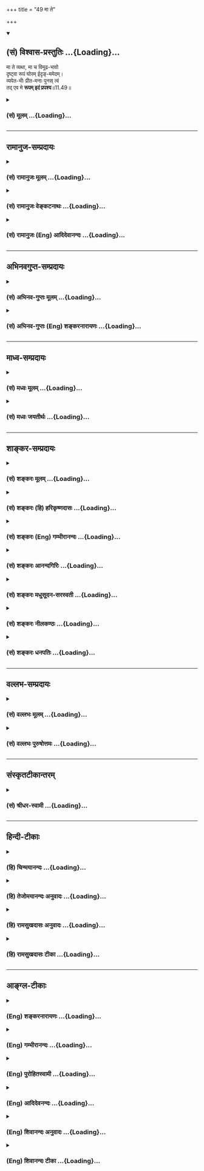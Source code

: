 +++
title = "49 मा ते"

+++
<div class="js_include" newlevelforh1="2" title="(सं) विश्वास-प्रस्तुतिः" unfilled url="/purANam_vaiShNavam/mahAbhAratam/06-bhIShma-parva/03-bhagavad-gItA-parva/saMskRtam/vishvAsa-prastutiH/11_vishva-rUpa-darshana/49_mA_te.md">
<details open><summary><h2>(सं) विश्वास-प्रस्तुतिः ...{Loading}...</h2></summary>

मा ते व्यथा, मा च विमूढ-भावो  
दृष्ट्वा रूपं घोरम् ईदृङ्-ममेदम्।  
व्यपेत-भीः प्रीत-मनाः पुनस् त्वं  
तद् एव मे **रूपम् इदं प्रपश्य**॥11.49॥
</details>
</div>
<div class="js_include collapsed" newlevelforh1="3" title="(सं) मूलम्" unfilled url="/purANam_vaiShNavam/mahAbhAratam/06-bhIShma-parva/03-bhagavad-gItA-parva/saMskRtam/mUlam/11_vishva-rUpa-darshana/49_mA_te.md">
<details><summary><h3>(सं) मूलम् ...{Loading}...</h3></summary>

मा ते व्यथा मा च विमूढभावो  
दृष्ट्वा रूपं घोरमीदृङ्ममेदम्।  
व्यपेतभीः प्रीतमनाः पुनस्त्वं  
तदेव मे रूपमिदं प्रपश्य।।11.49।।
</details>
</div>


_________________
## रामानुज-सम्प्रदायः
<div class="js_include collapsed" newlevelforh1="3" title="(सं) रामानुजः मूलम्" unfilled url="/purANam_vaiShNavam/mahAbhAratam/06-bhIShma-parva/03-bhagavad-gItA-parva/saMskRtam/rAmAnujaH/mUlam/11_vishva-rUpa-darshana/49_mA_te.md">
<details><summary><h3>(सं) रामानुजः मूलम् ...{Loading}...</h3></summary>

।।11.49।। ईदृशघोररूपदर्शनेन **ते** या व्यथा; यः **च विमूढभावो** वर्तते;
तद् उभयं **मा** भूत्; त्वया अभ्यस्तपूर्वम् एव सौम्यरूपं दर्शयामि; **तद्
एव इदं** मम **रूपं प्रपश्य।**

</details>
</div>
<div class="js_include collapsed" newlevelforh1="3" title="(सं) रामानुजः वेङ्कटनाथः" unfilled url="/purANam_vaiShNavam/mahAbhAratam/06-bhIShma-parva/03-bhagavad-gItA-parva/saMskRtam/rAmAnujaH/venkaTanAthaH/11_vishva-rUpa-darshana/49_mA_te.md">
<details><summary><h3>(सं) रामानुजः वेङ्कटनाथः ...{Loading}...</h3></summary>

  
  
।।11.49।। दृष्ट्वा रूपंमा ते व्यथा मा च विमूढभावः इत्यत्र
क्रियापदविशेषाश्रवणादेतद्रूपदर्शनेन व्यथा; तेन न च विमूढभाव इति प्रतीतिः
स्यात्अभूत् इत्यध्याहारेऽपि एतद्रूपदर्शनस्य व्यथाद्यभावहेतुत्वप्रतीतिः
स्यात् तद्वारणाय व्याचष्टेईदृशघोररूपदर्शनेनेत्यादिना। तदेवेदं मे रूपं
पुनः पश्य इत्युक्त्या भीत्यादिहेतुभूतमेवेदं पुनः पश्येत्यर्थभ्रमः स्यात्
अतस्तच्छब्दमन्यथा व्याचष्टे -- अभ्यस्तपूर्वमेव सौम्यं रूपमिति।
वर्तमानत्वात्तदेवेदंशब्देन रूपद्वयस्यैककालीनत्वभ्रमव्युदासाय
वर्तमानसामीप्यपरं तदित्यभिप्रायेण --,दर्शयामीत्यध्याहृतम्। तथाचेदंशब्दः
प्रदर्श्यमानपर इति भावः।  
  

</details>
</div>
<div class="js_include collapsed" newlevelforh1="3" title="(सं) रामानुजः (Eng) आदिदेवानन्दः" unfilled url="/purANam_vaiShNavam/mahAbhAratam/06-bhIShma-parva/03-bhagavad-gItA-parva/saMskRtam/rAmAnujaH/english/AdidevAnandaH/11_vishva-rUpa-darshana/49_mA_te.md">
<details><summary><h3>(सं) रामानुजः (Eng) आदिदेवानन्दः ...{Loading}...</h3></summary>

11.49 Whatever fear and whatever perlexity have been caused to you by
seeing My terrible form, may it cease now. I shall show you the benign
form to which you were accustomed before. Behold now that form of Mine.

</details>
</div>


_________________
## अभिनवगुप्त-सम्प्रदायः
<div class="js_include collapsed" newlevelforh1="3" title="(सं) अभिनव-गुप्तः मूलम्" unfilled url="/purANam_vaiShNavam/mahAbhAratam/06-bhIShma-parva/03-bhagavad-gItA-parva/saMskRtam/abhinava-guptaH/mUlam/11_vishva-rUpa-darshana/49_mA_te.md">
<details><summary><h3>(सं) अभिनव-गुप्तः मूलम् ...{Loading}...</h3></summary>

।।11.49।। No commentary.  
  

</details>
</div>
<div class="js_include collapsed" newlevelforh1="3" title="(सं) अभिनव-गुप्तः (Eng) शङ्करनारायणः" unfilled url="/purANam_vaiShNavam/mahAbhAratam/06-bhIShma-parva/03-bhagavad-gItA-parva/saMskRtam/abhinava-guptaH/english/shankaranArAyaNaH/11_vishva-rUpa-darshana/49_mA_te.md">
<details><summary><h3>(सं) अभिनव-गुप्तः (Eng) शङ्करनारायणः ...{Loading}...</h3></summary>

11.49 Sri Abhinavagupta did not comment upon this sloka.

</details>
</div>


_________________
## माध्व-सम्प्रदायः
<div class="js_include collapsed" newlevelforh1="3" title="(सं) मध्वः मूलम्" unfilled url="/purANam_vaiShNavam/mahAbhAratam/06-bhIShma-parva/03-bhagavad-gItA-parva/saMskRtam/madhvaH/mUlam/11_vishva-rUpa-darshana/49_mA_te.md">
<details><summary><h3>(सं) मध्वः मूलम् ...{Loading}...</h3></summary>

।।11.49।। Sri Madhvacharya did not comment on this sloka.

</details>
</div>
<div class="js_include collapsed" newlevelforh1="3" title="(सं) मध्वः जयतीर्थः" unfilled url="/purANam_vaiShNavam/mahAbhAratam/06-bhIShma-parva/03-bhagavad-gItA-parva/saMskRtam/madhvaH/jayatIrthaH/11_vishva-rUpa-darshana/49_mA_te.md">
<details><summary><h3>(सं) मध्वः जयतीर्थः ...{Loading}...</h3></summary>

।।11.49।। Sri Jayatirtha did not comment on this sloka.

</details>
</div>


_________________
## शाङ्कर-सम्प्रदायः
<div class="js_include collapsed" newlevelforh1="3" title="(सं) शङ्करः मूलम्" unfilled url="/purANam_vaiShNavam/mahAbhAratam/06-bhIShma-parva/03-bhagavad-gItA-parva/saMskRtam/shankaraH/mUlam/11_vishva-rUpa-darshana/49_mA_te.md">
<details><summary><h3>(सं) शङ्करः मूलम् ...{Loading}...</h3></summary>

।।11.49।। --,**मा ते व्यथा** मा भूत् ते भयम्; **मा च विमूढभावः**
विमूढचित्तता; **दृष्ट्वा** उपलभ्य **रूपं घोरम् ईदृक्** यथादर्शितं **मम
इदम्।** **व्यपेतभीः** विगतभयः; **प्रीतमना**श्च सन् **पुनः** भूयः
**त्वं** **तदेव** चतुर्भुजं रूपं शङ्खचक्रगदाधरं तव इष्टं **रूपम् इदं
प्रपश्य**।।**संजय उवाच --,**

</details>
</div>
<div class="js_include collapsed" newlevelforh1="3" title="(सं) शङ्करः (हि) हरिकृष्णदासः" unfilled url="/purANam_vaiShNavam/mahAbhAratam/06-bhIShma-parva/03-bhagavad-gItA-parva/saMskRtam/shankaraH/hindI/harikRShNadAsaH/11_vishva-rUpa-darshana/49_mA_te.md">
<details><summary><h3>(सं) शङ्करः (हि) हरिकृष्णदासः ...{Loading}...</h3></summary>

।।11.49।। जैसा पहले दिखाया जा चुका है; वैसे मेरे इस घोर रूपको देखकर तुझे
भय न होना चाहिये और विमूढभाव अर्थात् चित्तकी मूढावस्था भी नहीं होनी
चाहिये। तू भयरहित और प्रसन्नमन हुआ वही अपना इष्ट यह शङ्खचक्रगदाधारी
चतुर्भुजरूप फिर भी देख।  
  
,

</details>
</div>
<div class="js_include collapsed" newlevelforh1="3" title="(सं) शङ्करः (Eng) गम्भीरानन्दः" unfilled url="/purANam_vaiShNavam/mahAbhAratam/06-bhIShma-parva/03-bhagavad-gItA-parva/saMskRtam/shankaraH/english/gambhIrAnandaH/11_vishva-rUpa-darshana/49_mA_te.md">
<details><summary><h3>(सं) शङ्करः (Eng) गम्भीरानन्दः ...{Loading}...</h3></summary>

11.49 Ma te vyatha, may you have no fear; and ma vimudha-bhavah, may not
there be bewilderment of the mind; drstva, by seeing, perceiving; idam,
this rupam, form; mama, of Mine; idrk ghoram, so terrible, as was
revealed. Vyapetabhih, becoming free from fear; and becoming
prita-manah, gladdened in mind; punah, again; prapasya, see; idam, this;
eva, very; tat, earlier; rupam, form; me, of Mine, with four hands,
holding a conch, a discus and a mace, which is dear to you.

</details>
</div>
<div class="js_include collapsed" newlevelforh1="3" title="(सं) शङ्करः आनन्दगिरिः" unfilled url="/purANam_vaiShNavam/mahAbhAratam/06-bhIShma-parva/03-bhagavad-gItA-parva/saMskRtam/shankaraH/AnandagiriH/11_vishva-rUpa-darshana/49_mA_te.md">
<details><summary><h3>(सं) शङ्करः आनन्दगिरिः ...{Loading}...</h3></summary>

।।11.49।। विश्वरूपदर्शनमेवं स्तुत्वा यद्यस्माद्दृश्यमानाद्बिभेषि तर्हि
तदुपसंहरामीत्याह -- **मा ते व्यथेति।**
बहुविधमनुभूतत्वमभिप्रेत्येदृगित्युक्तमिदमिति प्रत्यक्षयोग्यत्वम्।
**तदेवेत्युक्तं इदमिति।**

</details>
</div>
<div class="js_include collapsed" newlevelforh1="3" title="(सं) शङ्करः मधुसूदन-सरस्वती" unfilled url="/purANam_vaiShNavam/mahAbhAratam/06-bhIShma-parva/03-bhagavad-gItA-parva/saMskRtam/shankaraH/madhusUdana-sarasvatI/11_vishva-rUpa-darshana/49_mA_te.md">
<details><summary><h3>(सं) शङ्करः मधुसूदन-सरस्वती ...{Loading}...</h3></summary>

।।11.49।। एवं त्वदनुग्रहार्थमाविर्भूतेन रूपेणानेन चेत्तवोद्वेगस्तर्हि --
मात इति। इदं घोरं ईदृक् अनेकबाह्वादियुक्तत्वेन भयंकरं मम रूपं दृष्ट्वा
स्थितस्य ते तव या व्यथा भयनिमित्ता पीडा सा माभूत्। तथा,मद्रूपदर्शनेऽपि
यो विमूढभावो व्याकुलचित्तत्वपरितोषः सोपि माभूत्। किंतु व्यपेतभीरपगतभयः
प्रीतमनाश्च सन् पुनस्त्वं तदेव चतुर्भुजं वासुदेवत्वादिविशिष्टं त्वया सदा
पूर्वदृष्टं रूपमिदं विश्वरूपोपसंहारेण प्रकटीक्रियमाणं,प्रपश्य प्रकर्षेण
भयराहित्येन संतोषेण च पश्य।

</details>
</div>
<div class="js_include collapsed" newlevelforh1="3" title="(सं) शङ्करः नीलकण्ठः" unfilled url="/purANam_vaiShNavam/mahAbhAratam/06-bhIShma-parva/03-bhagavad-gItA-parva/saMskRtam/shankaraH/nIlakaNThaH/11_vishva-rUpa-darshana/49_mA_te.md">
<details><summary><h3>(सं) शङ्करः नीलकण्ठः ...{Loading}...</h3></summary>

।।11.49।। इदमतिदुर्लभदर्शनं रूपं दृष्ट्वापि चेद् व्यथसे
तर्ह्युपसंहरामीदमित्याशयेनाह -- **मा ते इति।** ममेदं ईदृक् घोरं रूपं
दृष्ट्वा ते तव व्यथा माभूदिति शेषः। विमूढभावो मोहश्च ते माभूत्।
व्यपेतभीर्निर्भयः प्रीतमनाश्च पुनस्त्वं भूत्वा तदेव यत्त्वया द्रष्टुं
प्रार्थितं मे ममेदं रूपं प्रपश्य।

</details>
</div>
<div class="js_include collapsed" newlevelforh1="3" title="(सं) शङ्करः धनपतिः" unfilled url="/purANam_vaiShNavam/mahAbhAratam/06-bhIShma-parva/03-bhagavad-gItA-parva/saMskRtam/shankaraH/dhanapatiH/11_vishva-rUpa-darshana/49_mA_te.md">
<details><summary><h3>(सं) शङ्करः धनपतिः ...{Loading}...</h3></summary>

।।11.49।। तव प्रसन्नतायै प्रदर्शितेन विश्वरुपेण तव व्यथादिकं चेत्तर्हि
तदेव मे रुपं पश्येत्याह -- मा त इति। ईदृक् घोरं ममेदं रुपं दृष्ट्वा तव
व्यथा भयं माभूत। मा च विमूढभावो व्याकुलचित्तता। तथाच व्यपेतभीः
व्यथारहितः प्रीतमनाश्च सन् तदेव स्वेष्टं चतुर्भुजं शङ्खचक्रगदापद्मधरं
शयामघनं मम रुपमिदं मया प्रत्यक्षीकृतं प्रकर्षेण
विश्वरुपदर्शनजनितव्यथादिनिवृत्त्यर्थं पश्य।

</details>
</div>


_________________
## वल्लभ-सम्प्रदायः
<div class="js_include collapsed" newlevelforh1="3" title="(सं) वल्लभः मूलम्" unfilled url="/purANam_vaiShNavam/mahAbhAratam/06-bhIShma-parva/03-bhagavad-gItA-parva/saMskRtam/vallabhaH/mUlam/11_vishva-rUpa-darshana/49_mA_te.md">
<details><summary><h3>(सं) वल्लभः मूलम् ...{Loading}...</h3></summary>

।।11.49।। किञ्च मा ते व्यथादिर्भवतु। घोरमिदं रूपं; कालरूपत्वात्। तव
पुष्टिमिश्रमर्यादाभक्तस्य भयावहमिति तदेव पूर्वं दृष्टभूतं ममेदं पश्य।

</details>
</div>
<div class="js_include collapsed" newlevelforh1="3" title="(सं) वल्लभः पुरुषोत्तमः" unfilled url="/purANam_vaiShNavam/mahAbhAratam/06-bhIShma-parva/03-bhagavad-gItA-parva/saMskRtam/vallabhaH/puruShottamaH/11_vishva-rUpa-darshana/49_mA_te.md">
<details><summary><h3>(सं) वल्लभः पुरुषोत्तमः ...{Loading}...</h3></summary>

  
  
।।11.49।। यदन्येन न शक्यस्ततः पूर्वोक्तभयाशङ्कादिरहितस्तदेव रूपं
पश्येत्याह -- मा त इति। ते व्यथा न दर्शयिष्यामीत्यादिरूपा माऽस्तु। च
पुनः मम घोरं भयानकम्; ईदृक् सर्वग्रसनादिधर्मयुक्तम्; इदं परिदृश्यमानं
दृष्ट्वा विमूढभावः मोहरूपो माऽस्तु। व्यपेतभीः विगतभयः प्रीतमनाः संस्तदेव
पूर्वदृष्टमेव मे इदं रूपं प्रपश्य प्रकर्षेण यथाभिलाषं भक्तियुतः
पश्येत्यर्थः।  
  

</details>
</div>


_________________
## संस्कृतटीकान्तरम्
<div class="js_include collapsed" newlevelforh1="3" title="(सं) श्रीधर-स्वामी" unfilled url="/purANam_vaiShNavam/mahAbhAratam/06-bhIShma-parva/03-bhagavad-gItA-parva/saMskRtam/shrIdhara-svAmI/11_vishva-rUpa-darshana/49_mA_te.md">
<details><summary><h3>(सं) श्रीधर-स्वामी ...{Loading}...</h3></summary>

।।11.49।। एवमपि चेत्तवेदं रूपं घोरं दृष्ट्वा व्यथा भवति तर्हि तदेव रूपं
दर्शयामीत्याह **-- मा त इति।** ईदृगीदृशं मदीयं घोरं रूपं दृष्ट्वा ते
व्यथा मास्तु। विमूढभावो विमूढत्वं च मास्तु। व्यपगतभयः प्रीतमनाश्च
सन्पुनस्त्वं तदेवेदं मम रूपं प्रकर्षेण पश्य।

</details>
</div>


_________________
## हिन्दी-टीकाः
<div class="js_include collapsed" newlevelforh1="3" title="(हि) चिन्मयानन्दः" unfilled url="/purANam_vaiShNavam/mahAbhAratam/06-bhIShma-parva/03-bhagavad-gItA-parva/hindI/chinmayAnandaH/11_vishva-rUpa-darshana/49_mA_te.md">
<details><summary><h3>(हि) चिन्मयानन्दः ...{Loading}...</h3></summary>

।।11.49।। जब कभी अवसर प्राप्त होता है; व्यासजी की नाट्यप्रतिभा अपनी
पूर्णता को पाने में कभी विफल नहीं होती। यहाँ ऐसे ही एक कलात्मक चित्र का
उदाहरण प्रस्तुत है; जो गीतारूपी पटल पर व्यासजी ने शब्दों के द्वारा
चित्रित किया है। अर्जुन के मानसिक विक्षेपों को यहाँ नाटकीय ढंग से भगवान्
के इन शब्दों में दर्शाते हैं कि; तुम मेरे इस घोर रूप को देखकर भय और मोह
को मत प्राप्त हो। भगवान् अपने मधुर वचनों एवं व्यवहार से अर्जुन को
सांत्वना देते हुए उसके मन को पुन शान्त और प्रसन्न करते हैं। भगवान् पुन
अपने मूलरूप को धारण करते हैं; जिसकी सूचना देते हुए वे कहते हैं कि; पुन
मेरे उसी रूप को देखो। यह खण्ड जो भगवान् का अपने पूर्व के सौम्य और शान्त
रूप में पुनर्प्रवेश का वर्णन करता है; उससे वेदान्त के विद्यार्थियों को
किसी एक महावाक्य का तो स्मरण होना ही चाहिए। समष्टि के घोर विश्वरूप तथा
श्रीकृष्ण के सौम्य दिव्य व्यष्टि रूप का एकत्व इस वाक्य द्वारा कि मेरा
वही यह रूप,हैअत्यन्त सुन्दर प्रकार से दर्शाया गया है। वस्तुत जो परम सत्य
श्रीकृष्ण की व्यष्टि उपाधि में व्यक्त हो रहा है; वही सत्य विराटरूप में
भी है; जहाँ वह समस्त नामरूपों के अधिष्ठान के रूप में स्थित है। तरंगों का
अधिष्ठान समुद्र है। यदि समुद्र शक्तिशाली; भयंकर घोर और विशाल है तो स्वयं
तरंग लज्जालु और सौम्य; प्रिय तथा आकर्षक होती है। एक बार फिर दृश्य है
हस्तिनापुर का; जहाँ राजभवन में अन्ध वृद्ध धृतराष्ट्र को संजय बताता है कि

</details>
</div>
<div class="js_include collapsed" newlevelforh1="3" title="(हि) तेजोमयानन्दः अनुवादः" unfilled url="/purANam_vaiShNavam/mahAbhAratam/06-bhIShma-parva/03-bhagavad-gItA-parva/hindI/tejomayAnandaH/anuvAdaH/11_vishva-rUpa-darshana/49_mA_te.md">
<details><summary><h3>(हि) तेजोमयानन्दः अनुवादः ...{Loading}...</h3></summary>

।।11.49।। इस प्रकार मेरे इस घोर रूप को देखकर तुम व्यथा और मूढ़भाव को मत
प्राप्त हो। निर्भय और प्रसन्नचित्त होकर तुम पुन: मेरे उसी (पूर्व के) रूप
को देखो।।

</details>
</div>
<div class="js_include collapsed" newlevelforh1="3" title="(हि) रामसुखदासः अनुवादः" unfilled url="/purANam_vaiShNavam/mahAbhAratam/06-bhIShma-parva/03-bhagavad-gItA-parva/hindI/rAmasukhadAsaH/anuvAdaH/11_vishva-rUpa-darshana/49_mA_te.md">
<details><summary><h3>(हि) रामसुखदासः अनुवादः ...{Loading}...</h3></summary>

।।11.49।। यह इस प्रकारका मेरा घोररूप देखकर तेरेको व्यथा नहीं होनी चाहिये
और मूढ़भाव भी नहीं होना चाहिये। अब निर्भय और प्रसन्न मनवाला होकर तू फिर
उसी मेरे इस (चतुर्भुज) रूपको अच्छी तरह देख ले।

</details>
</div>
<div class="js_include collapsed" newlevelforh1="3" title="(हि) रामसुखदासः टीका" unfilled url="/purANam_vaiShNavam/mahAbhAratam/06-bhIShma-parva/03-bhagavad-gItA-parva/hindI/rAmasukhadAsaH/TIkA/11_vishva-rUpa-darshana/49_mA_te.md">
<details><summary><h3>(हि) रामसुखदासः टीका ...{Loading}...</h3></summary>

।।11.49।।***व्याख्या--*'मा ते व्यथा मा च विमूढभावो दृष्ट्वा रूपं
घोरमीदृङ्ममेदम्'--**विकराल दाढ़ोंके कारण भयभीत करनेवाले मेरे मुखोंमें
योद्धालोग बड़ी तेजीसे जा रहे हैं, उनमेंसे कई चूर्ण हुए सिरोंसहित
दाँतोंके बीचमें फँसे हुए दीख रहे हैं और मैं प्रलयकालकी अग्निके समान
प्रज्वलित मुखोंद्वारा सम्पूर्ण लोगोंका ग्रसन करते हुए उनको चारों ओरसे
चाट रहा हूँ -- इस प्रकारके मेरे घोर रूपको देखकर तेरेको व्यथा नहीं होनी
चाहिये, प्रत्युत प्रसन्नता होनी चाहिये। तात्पर्य है कि पहले (11। 45 में)
तू जो मेरी कृपाको देखकर हर्षित हुआ था, तो मेरी कृपाकी तरफ दृष्टि होनेसे
तेरा हर्षित होना ठीक ही था, पर यह व्यथित होना ठीक नहीं है।  
  
अर्जुनने जो पहले कहा है --**'प्रव्यथितास्तथाहम्'** (11। 23) और
**'प्रव्यथितान्तरात्मा'** (11। 24)। उसीके उत्तरमें भगवान् यहाँ कहते हैं
-- **'मा ते व्यथा। '**,मैं कृपा करके ही ऐसा रूप दिखा रहा हूँ। इसको देखकर
तेरेको मोहित नहीं होना चाहिये -- '**मा च विमूढभावः'।** दूसरी बात; मैं तो
प्रसन्न ही हूँ और अपनी प्रसन्नतासे ही तेरेको यह रूप दिखा रहा हूँ; परन्तु
तू जो बार-बार यह कह रहा है कि 'प्रसन्न हो जाओ; प्रसन्न हो जाओ', यही तेरा
विमूढ़भाव है। तू इसको छोड़ दे। तीसरी बात, पहले तूने कहा था कि मेरा मोह
चला गया (11। 1), पर वास्तवमें तेरा मोह अभी नहीं गया है। तेरेको इस मोहको
छोड़ देना चाहिये और निर्भय तथा प्रसन्न मनवाला होकर मेरा वह देवरूप देखना
चाहिये।  
  
तेरा और मेरा जो संवाद है, यह तो प्रसन्नतासे, आनन्दरूपसे, लीलारूपसे होना
चाहिये। इसमें भय और मोह बिलकुल नहीं होने चाहिये। मैं तेरे कहे अनुसार
घोड़े हाँकता हूँ, बातें करता हूँ, विश्वरूप दिखाता हूँ आदि सब कुछ करनेपर
भी तूने मेरेमें कोई विकृति देखी है क्या **(टिप्पणी प₀ 611.1)** मेरेमें
कुछ अन्तर आया है क्या; ऐसे ही मेरे विश्वरूपको देखकर तेरेमें भी कोई
विकृति नहीं आनी चाहिये।

</details>
</div>


_________________
## आङ्ग्ल-टीकाः
<div class="js_include collapsed" newlevelforh1="3" title="(Eng) शङ्करनारायणः" unfilled url="/purANam_vaiShNavam/mahAbhAratam/06-bhIShma-parva/03-bhagavad-gItA-parva/english/shankaranArAyaNaH/11_vishva-rUpa-darshana/49_mA_te.md">
<details><summary><h3>(Eng) शङ्करनारायणः ...{Loading}...</h3></summary>

11.49. Let there be no distress and no bewilderment in you by seeing
this terrific and violent form of Mine; being free from fear, cheerful
at heart, behold again this form of Mine which is the same \[as
before\].

</details>
</div>
<div class="js_include collapsed" newlevelforh1="3" title="(Eng) गम्भीरानन्दः" unfilled url="/purANam_vaiShNavam/mahAbhAratam/06-bhIShma-parva/03-bhagavad-gItA-parva/english/gambhIrAnandaH/11_vishva-rUpa-darshana/49_mA_te.md">
<details><summary><h3>(Eng) गम्भीरानन्दः ...{Loading}...</h3></summary>

11.49 May you have no fear, and may not there be bewilderment by seeing
this form of Mine so terrible Becoming free from fear and gladdened in
mind again, see this very earlier form of Mine.

</details>
</div>
<div class="js_include collapsed" newlevelforh1="3" title="(Eng) पुरोहितस्वामी" unfilled url="/purANam_vaiShNavam/mahAbhAratam/06-bhIShma-parva/03-bhagavad-gItA-parva/english/purohitasvAmI/11_vishva-rUpa-darshana/49_mA_te.md">
<details><summary><h3>(Eng) पुरोहितस्वामी ...{Loading}...</h3></summary>

11.49 Be not afraid or bewildered by the terrible vision. Put away thy
fear and, with joyful mind, see Me once again in My usual Form."

</details>
</div>
<div class="js_include collapsed" newlevelforh1="3" title="(Eng) आदिदेवनन्दः" unfilled url="/purANam_vaiShNavam/mahAbhAratam/06-bhIShma-parva/03-bhagavad-gItA-parva/english/AdidevanandaH/11_vishva-rUpa-darshana/49_mA_te.md">
<details><summary><h3>(Eng) आदिदेवनन्दः ...{Loading}...</h3></summary>

11.49 You need not fear any more, nor be perplexed, looking on this
awesome form of Mine. Free from fear and with a gladdened heart, behold
again that other form of Mine.

</details>
</div>
<div class="js_include collapsed" newlevelforh1="3" title="(Eng) शिवानन्दः अनुवादः" unfilled url="/purANam_vaiShNavam/mahAbhAratam/06-bhIShma-parva/03-bhagavad-gItA-parva/english/shivAnandaH/anuvAdaH/11_vishva-rUpa-darshana/49_mA_te.md">
<details><summary><h3>(Eng) शिवानन्दः अनुवादः ...{Loading}...</h3></summary>

11.49 Be not afraid, nor bewildered on seeing such a teriible form of
Mine as this; with thy fear dispelled and with a gladdened heart, now
behold again this former form of Mine.

</details>
</div>
<div class="js_include collapsed" newlevelforh1="3" title="(Eng) शिवानन्दः टीका" unfilled url="/purANam_vaiShNavam/mahAbhAratam/06-bhIShma-parva/03-bhagavad-gItA-parva/english/shivAnandaH/TIkA/11_vishva-rUpa-darshana/49_mA_te.md">
<details><summary><h3>(Eng) शिवानन्दः टीका ...{Loading}...</h3></summary>

11.49 मा not; ते thee; व्यथा fear; मा not; च and; विमूढभावः bewildered
state; दृष्ट्वा having seen; रूपम् form; घोरम् terrible; ईदृक् such; मम
My; इदम् this; व्यपेतभीः with (thy) fear dispelled; प्रीतमनाः with
gladdened heart; पुनः again; त्वम् thou; तत् that; एव even; मे My; रूपम्
form; इदम् this; प्रपश्य behold.Commentary Former form is the form with
four hands with conch; discus; club or mace and lotus.The Lord was
Arjuna in a state of terror. Therefore; He withdrew the Cosmic Form and
assumed His usual gentle form. He consoled Arjuna and spoke sweet;
loving words.

</details>
</div>

